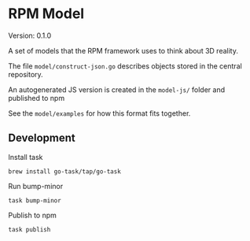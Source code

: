 # RPM Model

Version: 0.1.0

A set of models that the RPM framework uses to think about 3D reality.

The file `model/construct-json.go` describes objects stored in the central repository.

An autogenerated JS version is created in the `model-js/` folder and published to npm

See the `model/examples` for how this format fits together.

## Development

Install task

`brew install go-task/tap/go-task`

Run bump-minor

`task bump-minor`

Publish to npm

`task publish`
